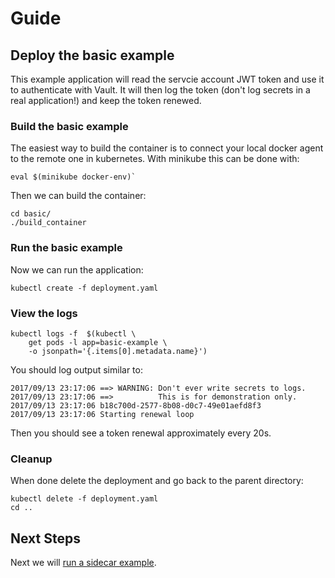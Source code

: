 # Guide

## Deploy the basic example

This example application will read the servcie account JWT token and use it to
authenticate with Vault. It will then log the token (don't log secrets in a
real application!) and keep the token renewed.

### Build the basic example

The easiest way to build the container is to connect your local docker agent
to the remote one in kubernetes. With minikube this can be done with:

```
eval $(minikube docker-env)`
```

Then we can build the container:
```
cd basic/
./build_container
```

### Run the basic example

Now we can run the application:

```
kubectl create -f deployment.yaml
```

### View the logs

```
kubectl logs -f  $(kubectl \
    get pods -l app=basic-example \
    -o jsonpath='{.items[0].metadata.name}')
```

You should log output similar to:
```
2017/09/13 23:17:06 ==> WARNING: Don't ever write secrets to logs.
2017/09/13 23:17:06 ==>          This is for demonstration only.
2017/09/13 23:17:06 b18c700d-2577-8b08-d0c7-49e01aefd8f3
2017/09/13 23:17:06 Starting renewal loop
```

Then you should see a token renewal approximately every 20s.

### Cleanup 

When done delete the deployment and go back to the parent directory:

```
kubectl delete -f deployment.yaml
cd ..
```

## Next Steps

Next we will [run a sidecar example](./4-deploy-sidecar.md).




